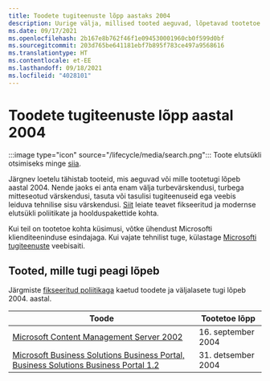 ```yaml
---
title: Toodete tugiteenuste lõpp aastaks 2004
description: Uurige välja, millised tooted aeguvad, lõpetavad tootetoe või lähevad üle tavatoelt laiendatud toele aastal 2004.
ms.date: 09/17/2021
ms.openlocfilehash: 2b167e8b762f46f1e094530001960cb0f599d0bf
ms.sourcegitcommit: 203d765be641181ebf7b895f783ce497a9568616
ms.translationtype: HT
ms.contentlocale: et-EE
ms.lasthandoff: 09/18/2021
ms.locfileid: "4028101"
---
```

# <a name="products-ending-support-in-2004"></a>Toodete tugiteenuste lõpp aastal 2004

:::image type="icon" source="/lifecycle/media/search.png":::
Toote elutsükli otsimiseks minge [siia](/lifecycle/products/).

Järgnev loetelu tähistab tooteid, mis aeguvad või mille tootetugi lõpeb aastal 2004. Nende jaoks ei anta enam välja turbevärskendusi, turbega mitteseotud värskendusi, tasuta või tasulisi tugiteenuseid ega veebis leiduva tehnilise sisu värskendusi. [Siit](/lifecycle/overview/product-end-of-support-overview) leiate teavet fikseeritud ja modernse elutsükli poliitikate ja hoolduspakettide kohta.

Kui teil on tootetoe kohta küsimusi, võtke ühendust Microsofti klienditeeninduse esindajaga. Kui vajate tehnilist tuge, külastage [Microsofti tugiteenuste](https://support.microsoft.com/contactus/?ws=support) veebisaiti.





## <a name="products-reaching-end-of-support"></a>Tooted, mille tugi peagi lõpeb

Järgmiste [fikseeritud poliitikaga](/lifecycle/policies/fixed) kaetud toodete ja väljalasete tugi lõpeb 2004. aastal.

| Toode | Tootetoe lõpp |
| --- | --- |
| [Microsoft Content Management Server 2002](/lifecycle/products/microsoft-content-management-server-2002?branch=live)<br> | 16. september 2004 |
| [Microsoft Business Solutions Business Portal, Business Solutions Business Portal 1.2](/lifecycle/products/microsoft-business-solutions-business-portal?branch=live)<br> | 31. detsember 2004 |


